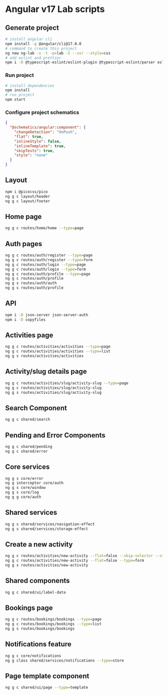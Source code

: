 # Angular v17 Lab scripts

## Generate project

```bash
# install angular cli
npm install -g @angular/cli@17.0.0
# command to create this project
ng new ng-lab -s -t -p=lab -S --ssr --style=css
# add eslint and prettier
npm i -D @typescript-eslint/eslint-plugin @typescript-eslint/parser eslint eslint-config-prettier prettier typescript npm-check-updates standard-version
```

### Run project

```bash
# install dependencies
npm install
# run project
npm start
```

### Configure project schematics

```json
{
  "@schematics/angular:component": {
    "changeDetection": "OnPush",
    "flat": true,
    "inlineStyle": false,
    "inlineTemplate": true,
    "skipTests": true,
    "style": "none"
  }
}
```

## Layout

```bash
npm i @picocss/pico
ng g c layout/header
ng g c layout/footer
```

## Home page

```bash
ng g c routes/home/home --type=page
```

## Auth pages

```bash
ng g c routes/auth/register --type=page
ng g c routes/auth/register --type=form
ng g c routes/auth/login --type=page
ng g c routes/auth/login --type=form
ng g c routes/auth/profile --type=page
ng g c routes/auth/profile
ng g s routes/auth/auth
ng g s routes/auth/profile
```

## API

```bash
npm i -D json-server json-server-auth
npm i -D copyfiles
```

## Activities page

```bash
ng g c routes/activities/activities --type=page
ng g c routes/activities/activities --type=list
ng g s routes/activities/activities
```

## Activity/slug details page

```bash
ng g c routes/activities/slug/activity-slug --type=page
ng g c routes/activities/slug/activity-slug
ng g s routes/activities/slug/activity-slug
```

## Search Component

```bash
ng g c shared/search
```

## Pending and Error Components

```bash
ng g c shared/pending
ng g c shared/error
```

## Core services

```bash
ng g s core/error
ng g interceptor core/auth
ng g s core/window
ng g s core/log
ng g g core/auth
```

## Shared services

```bash
ng g s shared/services/navigation-effect
ng g s shared/services/storage-effect
```

## Create a new activity

```bash
ng g c routes/activities/new-activity --flat=false --skip-selector --style=none --type=page
ng g c routes/activities/new-activity --flat=false --type=form
ng g s routes/activities/new-activity
```

## Shared components

```bash
ng g c shared/ui/label-data
```

## Bookings page

```bash
ng g c routes/bookings/bookings --type=page
ng g c routes/bookings/bookings --type=list
ng g s routes/bookings/bookings
```

## Notifications feature

```bash
ng g c core/notifications
ng g class shared/services/notifications --type=store
```

## Page template component

```bash
ng g c shared/ui/page --type=template
```
